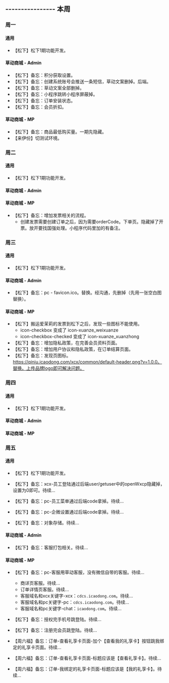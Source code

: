 ## ---------------- 本周

### 周一
#### 通用
* 【松下】松下1期功能开发。
#### 草动商城 - Admin
* 【松下】备忘：积分获取设置。
* 【松下】备忘：创建系统账号会推送一条短信，草动文案删掉。后端。
* 【松下】备忘：草动文案全部删掉。
* 【松下】备忘：小程序跳转小程序屏蔽掉。
* 【松下】备忘：订单安装状态。
* 【松下】备忘：会员折扣。
#### 草动商城 - MP
* 【松下】备忘：商品最低购买量。一期先隐藏。
* 【来伊份】切测试环境。

### 周二
#### 通用
* 【松下】松下1期功能开发。
#### 草动商城 - Admin
#### 草动商城 - MP
* 【松下】备忘：增加发票相关的流程。
  - 创建发票需要创建订单之后，因为需要orderCode。下单页。隐藏掉了开票。放开要找国强处理。小程序代码里加的有备注。

### 周三
#### 通用
* 【松下】松下1期功能开发。
#### 草动商城 - Admin
* 【松下】备忘：pc - favicon.ico。替换。经沟通，先删掉（先用一张空白图替换）。
#### 草动商城 - MP
* 【松下】搬运爱茉莉的发票到松下之后，发现一些图标不能使用。
  - icon-checkbox 变成了 icon-xuanze_weixuanze
  - icon-checkbox-checked 变成了 icon-xuanze_xuanzhong
* 【松下】备忘：增加隐私政策，在完善会员资料页面。
* 【松下】备忘：增加用户协议和隐私政策，在订单结算页面。
* 【松下】备忘：发现页图标。https://qiniu.icaodong.com/xcx/common/default-header.png?v=1.0.0。替换。上传品牌logo即可解决问题。

### 周四
#### 通用
* 【松下】松下1期功能开发。
#### 草动商城 - Admin
#### 草动商城 - MP

### 周五
#### 通用
* 【松下】松下1期功能开发。
* 【松下】备忘：xcx-员工登陆通过后端user/getuser中的openWxcp隐藏掉，设置为0即可。待续...
* 【松下】备忘：pc-员工菜单通过后端code拿掉。待续...
* 【松下】备忘：pc-企微设置通过后端code拿掉。待续...

* 【松下】备忘：对象存储。待续...
#### 草动商城 - Admin
* 【松下】备忘：客服打包相关。待续...
#### 草动商城 - MP
* 【松下】备忘：pc-客服用草动客服，没有微信自带的客服。待续...
  - 商详页客服。待续...
  - 订单详情页客服。待续...
  - 客服域名和xcx关键字-xcx：`cdcs.icaodong.com`。待续...
  - 客服域名和pc关键字-pc：`cdcs.icaodong.com`。待续...
  - 客服域名和pc关键字-chat：`icaodong.com`。待续...

* 【松下】备忘：授权完手机号跳登陆。待续...
* 【松下】备忘：注册完会员跳登陆。待续...

* 【周六福】备忘：订单-查看礼享卡页面-加个【查看我的礼享卡】按钮跳我绑定的礼享卡页面。待续...
* 【周六福】备忘：订单-查看礼享卡页面-标题应该是【查看礼享卡】。待续...
* 【周六福】备忘：订单-我绑定的礼享卡页面-标题应该是【我的礼享卡】。待续...
